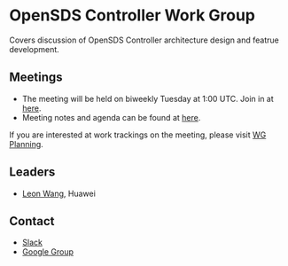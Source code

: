 # OpenSDS Controller Work Group

Covers discussion of OpenSDS Controller architecture design and featrue development.

## Meetings

- The meeting will be held on biweekly Tuesday at 1:00 UTC. Join in at [here](https://zoom.us/j/933703258).
- Meeting notes and agenda can be found at [here](https://docs.google.com/document/d/1OKDp7iDw_l_5kGyniqTKtrwRFAZMvItGghsxfrCqr5c/edit#).

If you are interested at work trackings on the meeting, please visit [WG Planning](https://docs.google.com/spreadsheets/d/1eFZsYCqTW8-zc8K6IMFUVhmzrZQKpOeO8Br0cCraPlU/edit#gid=1359957213).

## Leaders

- [Leon Wang](https://github.com/leonwanghui), Huawei

## Contact

- [Slack](https://opensds.slack.com)
- [Google Group](https://groups.google.com/forum/?hl=en#!forum/opensds-dev)

